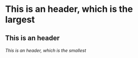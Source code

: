 # This is an header, which is the largest
## This is an header
###### This is an header, which is the smallest
